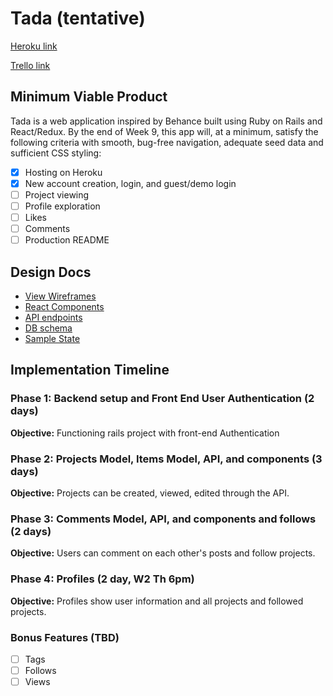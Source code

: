 # Tada (tentative)

[Heroku link][heroku]

[Trello link][trello]

[heroku]: http://tada-application.herokuapp.com
[trello]: https://trello.com/b/jyzAycpQ/tada

## Minimum Viable Product

Tada is a web application inspired by Behance built using Ruby on Rails and React/Redux. 
By the end of Week 9, this app will, at a minimum, satisfy the
following criteria with smooth, bug-free navigation, adequate seed data and
sufficient CSS styling:

- [x] Hosting on Heroku
- [x] New account creation, login, and guest/demo login
- [ ] Project viewing
- [ ] Profile exploration
- [ ] Likes
- [ ] Comments
- [ ] Production README

## Design Docs
* [View Wireframes][wireframes]
* [React Components][components]
* [API endpoints][api-endpoints]
* [DB schema][schema]
* [Sample State][sample-state]

[wireframes]: docs/wireframes
[components]: docs/component-hierarchy.md
[sample-state]: docs/sample-state.md
[api-endpoints]: docs/api-endpoints.md
[schema]: docs/schema.md

## Implementation Timeline

### Phase 1: Backend setup and Front End User Authentication (2 days)

**Objective:** Functioning rails project with front-end Authentication

### Phase 2: Projects Model, Items Model, API, and components (3 days)

**Objective:** Projects can be created, viewed, edited through
the API.

### Phase 3: Comments Model, API, and components and follows (2 days)

**Objective:** Users can comment on each other's posts and follow projects.

### Phase 4:  Profiles (2 day, W2 Th 6pm)

**Objective:** Profiles show user information and all projects and followed projects.

### Bonus Features (TBD)
- [ ] Tags
- [ ] Follows
- [ ] Views
